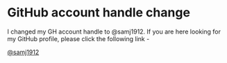 # GitHub account handle change

I changed my GH account handle to @samj1912. If you are here looking for my GitHub profile, please click the following link -

[@samj1912](https://github.com/samj1912)
